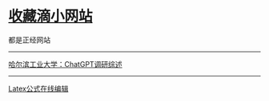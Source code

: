 # [收藏滴小网站](https://github.com/iLovEing/notebook/issues/10)

都是正经网站

---

[哈尔滨工业大学：ChatGPT调研综述](https://mp.weixin.qq.com/s/seW2nwnJSr4MGQ3iLL2vnw)

---

[Latex公式在线编辑](https://www.latexlive.com/)